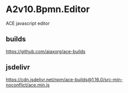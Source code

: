 # A2v10.Bpmn.Editor



ACE javascript editor

## builds
https://github.com/ajaxorg/ace-builds

## jsdelivr
https://cdn.jsdelivr.net/npm/ace-builds@1.16.0/src-min-noconflict/ace.min.js
	